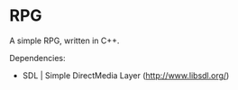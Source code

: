 RPG
===

A simple RPG, written in C++.


Dependencies:
- SDL | Simple DirectMedia Layer (http://www.libsdl.org/)